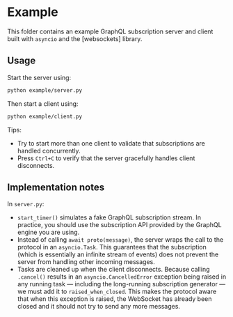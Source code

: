 # Example

This folder contains an example GraphQL subscription server and client built with `asyncio` and the [websockets] library.

## Usage

Start the server using:

```bash
python example/server.py
```

Then start a client using:

```bash
python example/client.py
```

Tips:

- Try to start more than one client to validate that subscriptions are handled concurrently.
- Press `Ctrl+C` to verify that the server gracefully handles client disconnects.

## Implementation notes

In `server.py`:

- `start_timer()` simulates a fake GraphQL subscription stream. In practice, you should use the subscription API provided by the GraphQL engine you are using.
- Instead of calling `await proto(message)`, the server wraps the call to the protocol in an `asyncio.Task`. This guarantees that the subscription (which is essentially an infinite stream of events) does not prevent the server from handling other incoming messages.
- Tasks are cleaned up when the client disconnects. Because calling `.cancel()` results in an `asyncio.CancelledError` exception being raised in any running task — including the long-running subscription generator — we must add it to `raised_when_closed`. This makes the protocol aware that when this exception is raised, the WebSocket has already been closed and it should not try to send any more messages.
